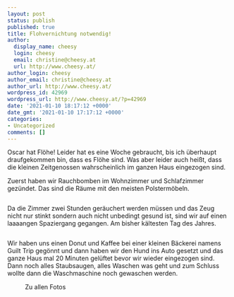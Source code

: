 ```yaml
---
layout: post
status: publish
published: true
title: Flohvernichtung notwendig!
author:
  display_name: cheesy
  login: cheesy
  email: christine@cheesy.at
  url: http://www.cheesy.at/
author_login: cheesy
author_email: christine@cheesy.at
author_url: http://www.cheesy.at/
wordpress_id: 42969
wordpress_url: http://www.cheesy.at/?p=42969
date: '2021-01-10 18:17:12 +0000'
date_gmt: '2021-01-10 17:17:12 +0000'
categories:
- Uncategorized
comments: []
---
```

<!-- wp:paragraph -->
Oscar hat Flöhe! Leider hat es eine Woche gebraucht, bis ich überhaupt draufgekommen bin, dass es Flöhe sind. Was aber leider auch heißt, dass die kleinen Zeitgenossen wahrscheinlich im ganzen Haus eingezogen sind.
<!-- /wp:paragraph -->
<!-- wp:paragraph -->
Zuerst haben wir Rauchbomben im Wohnzimmer und Schlafzimmer gezündet. Das sind die Räume mit den meisten Polstermöbeln.
<!-- /wp:paragraph -->
<!-- wp:image {"id":42956} -->
<figure class="wp-block-image"><img src="{% link /wp-content/uploads/Flohvernichtung-001.jpg %}" alt="" class="wp-image-42956"></figure>
<!-- /wp:image -->
<!-- wp:paragraph -->
Da die Zimmer zwei Stunden geräuchert werden müssen und das Zeug nicht nur stinkt sondern auch nicht unbedingt gesund ist, sind wir auf einen laaaangen Spaziergang gegangen. Am bisher kältesten Tag des Jahres.
<!-- /wp:paragraph -->
<!-- wp:image {"id":42960} -->
<figure class="wp-block-image"><img src="{% link /wp-content/uploads/Flohvernichtung-005.jpg %}" alt="" class="wp-image-42960"></figure>
<!-- /wp:image -->
<!-- wp:paragraph -->
Wir haben uns einen Donut und Kaffee bei einer kleinen Bäckerei namens Guilt Trip gegönnt und dann haben wir den Hund ins Auto gesetzt und das ganze Haus mal 20 Minuten gelüftet bevor wir wieder eingezogen sind.
<!-- /wp:paragraph -->
<!-- wp:paragraph -->
Dann noch alles Staubsaugen, alles Waschen was geht und zum Schluss wollte dann die Waschmaschine noch gewaschen werden.
<!-- /wp:paragraph -->
<!-- wp:image {"id":42964,"linkDestination":"custom"} -->
<figure class="wp-block-image"><a href="http://www.cheesy.at/fotos/leben-in-belfast/2021-2/flohvernichtung/"><img src="{% link /wp-content/uploads/Flohvernichtung-009.jpg %}" alt="" class="wp-image-42964"></a><br>
<figcaption>Zu allen Fotos</figcaption>
</figure>
<!-- /wp:image -->
